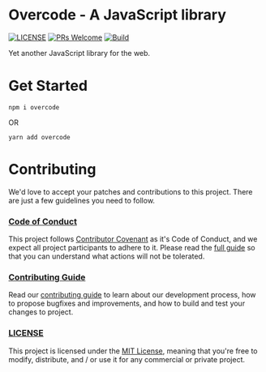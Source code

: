 # Overcode - A JavaScript library

[![LICENSE](https://img.shields.io/badge/license-MIT-blue.svg)](./LICENSE)
[![PRs Welcome](https://img.shields.io/badge/PRs-welcome-brightgreen.svg)](./CONTRIBUTING.md)
[![Build](https://github.com/ranajahanzaib/api/actions/workflows/npm-publish.yml/badge.svg)](https://github.com/ranajahanzaib/api/actions/workflows/npm-publish.yml)

Yet another JavaScript library for the web.

# Get Started

```shell
npm i overcode
```

OR

```shell
yarn add overcode
```

# Contributing

We'd love to accept your patches and contributions to this project. There are just a few guidelines you need to follow.

### [Code of Conduct](./CODE_OF_CONDUCT.md)

This project follows [Contributor Covenant](https://www.contributor-covenant.org/)
as it's Code of Conduct, and we expect all project participants to adhere to it.
Please read the [full guide](./CODE_OF_CONDUCT.md) so that you can understand
what actions will not be tolerated.

### [Contributing Guide](./CONTRIBUTING.md)

Read our [contributing guide](./CONTRIBUTING.md) to learn about our development process, how to propose bugfixes and improvements, and how to build and test your changes to project.

### [LICENSE](./LICENSE)

This project is licensed under the [MIT License](./LICENSE), meaning that you're free to modify, distribute, and / or use it for any commercial or private project.
